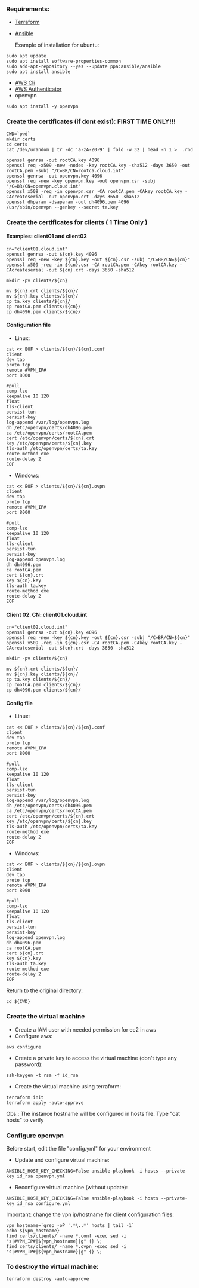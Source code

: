 

### Requirements:

 - [Terraform](https://learn.hashicorp.com/tutorials/terraform/install-cli)
 - [Ansible](https://docs.ansible.com/ansible/latest/installation_guide/intro_installation.html)

   Example of installation for ubuntu:
```shell
sudo apt update
sudo apt install software-properties-common
sudo add-apt-repository --yes --update ppa:ansible/ansible
sudo apt install ansible
```

 - [AWS Cli](https://docs.aws.amazon.com/cli/latest/userguide/cli-chap-install.html)
 - [AWS Authenticator](https://docs.aws.amazon.com/eks/latest/userguide/install-aws-iam-authenticator.html)
 - openvpn
```shell
sudo apt install -y openvpn
``` 

### Create the certificates (if dont exist):  FIRST TIME ONLY!!!
```shell
CWD=`pwd`
mkdir certs
cd certs
cat /dev/urandom | tr -dc 'a-zA-Z0-9' | fold -w 32 | head -n 1 >  .rnd

openssl genrsa -out rootCA.key 4096
openssl req -x509 -new -nodes -key rootCA.key -sha512 -days 3650 -out rootCA.pem -subj "/C=BR/CN=rootca.cloud.int"
openssl genrsa -out openvpn.key 4096
openssl req -new -key openvpn.key -out openvpn.csr -subj "/C=BR/CN=openvpn.cloud.int"
openssl x509 -req -in openvpn.csr -CA rootCA.pem -CAkey rootCA.key -CAcreateserial -out openvpn.crt -days 3650 -sha512
openssl dhparam -dsaparam -out dh4096.pem 4096
/usr/sbin/openvpn --genkey --secret ta.key
```

### Create the certificates for clients  ( 1 Time Only )

#### Examples:  client01 and client02

```shell
cn="client01.cloud.int"
openssl genrsa -out ${cn}.key 4096
openssl req -new -key ${cn}.key -out ${cn}.csr -subj "/C=BR/CN=${cn}"
openssl x509 -req -in ${cn}.csr -CA rootCA.pem -CAkey rootCA.key -CAcreateserial -out ${cn}.crt -days 3650 -sha512

mkdir -pv clients/${cn}

mv ${cn}.crt clients/${cn}/
mv ${cn}.key clients/${cn}/
cp ta.key clients/${cn}/
cp rootCA.pem clients/${cn}/
cp dh4096.pem clients/${cn}/
```

#### Configuration file

- Linux:
```shell
cat << EOF > clients/${cn}/${cn}.conf
client
dev tap
proto tcp
remote #VPN_IP#
port 8000

#pull
comp-lzo
keepalive 10 120
float
tls-client
persist-tun
persist-key
log-append /var/log/openvpn.log
dh /etc/openvpn/certs/dh4096.pem
ca /etc/openvpn/certs/rootCA.pem
cert /etc/openvpn/certs/${cn}.crt
key /etc/openvpn/certs/${cn}.key
tls-auth /etc/openvpn/certs/ta.key
route-method exe
route-delay 2
EOF
```

-  Windows:
```shell
cat << EOF > clients/${cn}/${cn}.ovpn
client
dev tap
proto tcp
remote #VPN_IP#
port 8000

#pull
comp-lzo
keepalive 10 120
float
tls-client
persist-tun
persist-key
log-append openvpn.log
dh dh4096.pem
ca rootCA.pem
cert ${cn}.crt
key ${cn}.key
tls-auth ta.key
route-method exe
route-delay 2
EOF
```

####  Client 02.  CN:  client01.cloud.int 

```shell
cn="client02.cloud.int"
openssl genrsa -out ${cn}.key 4096
openssl req -new -key ${cn}.key -out ${cn}.csr -subj "/C=BR/CN=${cn}"
openssl x509 -req -in ${cn}.csr -CA rootCA.pem -CAkey rootCA.key -CAcreateserial -out ${cn}.crt -days 3650 -sha512

mkdir -pv clients/${cn}

mv ${cn}.crt clients/${cn}/
mv ${cn}.key clients/${cn}/
cp ta.key clients/${cn}/
cp rootCA.pem clients/${cn}/
cp dh4096.pem clients/${cn}/
```

#### Config file

- Linux:
```shell
cat << EOF > clients/${cn}/${cn}.conf
client
dev tap
proto tcp
remote #VPN_IP#
port 8000

#pull
comp-lzo
keepalive 10 120
float
tls-client
persist-tun
persist-key
log-append /var/log/openvpn.log
dh /etc/openvpn/certs/dh4096.pem
ca /etc/openvpn/certs/rootCA.pem
cert /etc/openvpn/certs/${cn}.crt
key /etc/openvpn/certs/${cn}.key
tls-auth /etc/openvpn/certs/ta.key
route-method exe
route-delay 2
EOF
```

- Windows:
```shell
cat << EOF > clients/${cn}/${cn}.ovpn
client
dev tap
proto tcp
remote #VPN_IP#
port 8000

#pull
comp-lzo
keepalive 10 120
float
tls-client
persist-tun
persist-key
log-append openvpn.log
dh dh4096.pem
ca rootCA.pem
cert ${cn}.crt
key ${cn}.key
tls-auth ta.key
route-method exe
route-delay 2
EOF
```

Return to the original directory:
```shell
cd ${CWD}
```


### Create the virtual machine

- Create a IAM user with needed permission for ec2 in aws
- Configure aws:

```shell
aws configure
```

- Create a private kay to access the virtual machine (don't type any password):
```shell
ssh-keygen -t rsa -f id_rsa
```

- Create the virtual machine using terraform:
```shell
terraform init 
terraform apply -auto-approve
```

Obs.:  The instance hostname will be configured in hosts  file. Type "cat hosts" to verify

### Configure openvpn

Before start, edit the file "config.yml" for your environment

- Update and configure virtual machine:
```shell
ANSIBLE_HOST_KEY_CHECKING=False ansible-playbook -i hosts --private-key id_rsa openvpn.yml
```

- Reconfigure virtual machine (without update):
```shell
ANSIBLE_HOST_KEY_CHECKING=False ansible-playbook -i hosts --private-key id_rsa configure.yml
```

Important: change the vpn ip/hostname for client configuration files:
```shell  
vpn_hostname=`grep -oP '.*\..*' hosts | tail -1`
echo ${vpn_hostname} 
find certs/clients/ -name *.conf -exec sed -i "s|#VPN_IP#|${vpn_hostname}|g" {} \;
find certs/clients/ -name *.ovpn -exec sed -i "s|#VPN_IP#|${vpn_hostname}|g" {} \;
```

### To destroy the virtual machine:
```shell
terraform destroy -auto-approve
```
